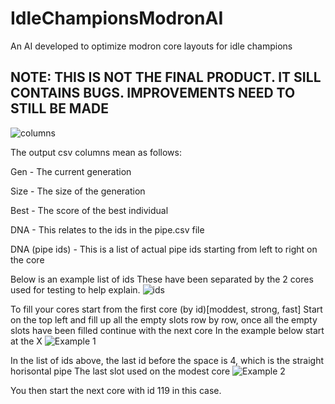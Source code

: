 # IdleChampionsModronAI
An AI developed to optimize modron core layouts for idle champions
## **NOTE: THIS IS NOT THE FINAL PRODUCT. IT SILL CONTAINS BUGS. IMPROVEMENTS NEED TO STILL BE MADE**

![columns](https://user-images.githubusercontent.com/44996531/143289204-073a64ce-63e5-448a-9bac-42f382f568f5.png)

The output csv columns mean as follows:

  Gen - The current generation
  
  Size - The size of the generation
  
  Best - The score of the best individual
  
  DNA - This relates to the ids in the pipe.csv file
  
  DNA (pipe ids) - This is a list of actual pipe ids starting from left to right on the core
  
Below is an example list of ids
These have been separated by the 2 cores used for testing to help explain.
![ids](https://user-images.githubusercontent.com/44996531/143289834-797b7f70-5df6-49c5-91d6-254d3c5d7254.png)

To fill your cores start from the first core (by id)[moddest, strong, fast]
Start on the top left and fill up all the empty slots row by row, once all the empty slots have been filled continue with the next core
In the example below start at the X
![Example 1](https://user-images.githubusercontent.com/44996531/143290639-39a570aa-23a3-48a6-a4c8-97bc8d0b5ea7.png)

In the list of ids above, the last id before the space is 4, which is the straight horisontal pipe
The last slot used on the modest core
![Example 2](https://user-images.githubusercontent.com/44996531/143290948-48582682-9315-4caf-bc88-3eba0c0b57e3.png)

You then start the next core with id 119 in this case.

